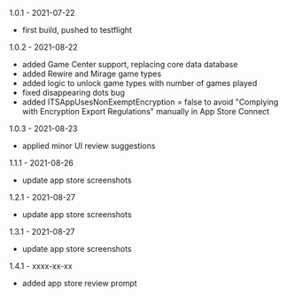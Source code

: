1.0.1 - 2021-07-22
- first build, pushed to testflight

1.0.2 - 2021-08-22
- added Game Center support, replacing core data database
- added Rewire and Mirage game types
- added logic to unlock game types with number of games played
- fixed disappearing dots bug
- added ITSAppUsesNonExemptEncryption = false to avoid "Complying with Encryption Export Regulations" manually in App Store Connect

1.0.3 - 2021-08-23
- applied minor UI review suggestions

1.1.1 - 2021-08-26
- update app store screenshots

1.2.1 - 2021-08-27
- update app store screenshots

1.3.1 - 2021-08-27
- update app store screenshots

1.4.1 - xxxx-xx-xx
- added app store review prompt
